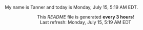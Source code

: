 My name is Tanner and today is Monday, July 15, 5:19 AM EDT.

<p align="center">This <i>README</i> file is generated <b>every 3 hours</b>!</br>Last refresh: Monday, July 15, 5:19 AM EDT<br /></p>

